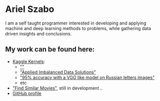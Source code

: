 # Ariel Szabo
I am a self taught programmer interested in developing and applying machine and deep learning methods to problems, while gathering data driven insights and conclusions.

## My work can be found here:
- [Kaggle Kernels](https://www.kaggle.com/arielszabo/kernels):
	- [""]()
	- ["Applied Imbalanced Data Solutions"](https://www.kaggle.com/arielszabo/applied-imbalanced-data-solutions)
	- ["95% accuracy with a VGG like model on Russian letters images"](https://www.kaggle.com/arielszabo/95-accuracy-with-a-vgg-like-model)
	- etc
- ["Find Similar Movies"](https://github.com/arielszabo/IMDB_cluster), still in development ..
- [GitHub profile](https://github.com/arielszabo)
